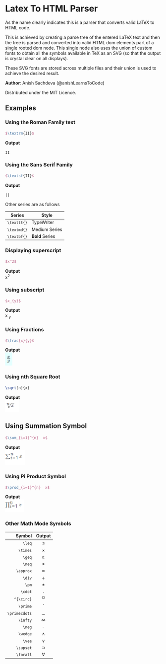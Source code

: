 # Latex To HTML Parser  
As the name clearly indicates this is a parser that converts valid LaTeX to HTML code.

This is achieved by creating a parse tree of the entered LaTeX text and then the tree is
parsed and converted into valid HTML dom elements part of a single rooted dom node. This single 
node also uses the union of custom fonts to obtain all the symbols available in TeX as 
an SVG (so that the output is crystal clear on all displays).

These SVG fonts are stored across multiple files and their union is used to achieve 
the desired result.

__Author__: Anish Sachdeva (@anishLearnsToCode)


Distributed under the MIT Licence.

## Examples

### Using the Roman Family text
 ```latex
$\textrm{II}$
 ```

__Output__
````text
II
````

### Using the Sans Serif Family
```latex
$\textsf{II}$
```

__Output__
````text
||
````

Other series are as follows

| Series | Style |
|--------|-------|
| `\texttt{}` | TypeWriter |
| `\textmd{}` | Medium Series |
| `\textbf{}` | __Bold__ Series |


### Displaying superscript
```latex
$x^2$
```

__Output__ <br>
x<sup>2</sup>

### Using subscript
```latex
$x_{y}$
```

__Output__ <br>
x <sub>y</sub>


### Using Fractions
```latex
$\frac{x}{y}$
```

__Output__ <br>
![fraction](assets/fraction.PNG)

### Using nth Square Root
```latex
\sqrt[n]{x}
```

__Output__ <br>
![nth root](assets/sqrt.PNG)

## Using Summation Symbol
```latex
$\sum_{i=1}^{n}  x$
```

__Output__ <br>
![summation](assets/summation.PNG)

### Using Pi Product Symbol
```latex
$\prod_{i=1}^{n}  x$
```

__Output__ <br>
![pi](assets/product.PNG)

### Other Math Mode Symbols
| Symbol | Output |
|-------:|:------:|
| `\leq` | &leq; |
| `\times` | &times; |
| `\geq` | &geq; |
| `\neq` | &ne; |
| `\approx` | &approx; |
| `\div` | &div; |
| `\pm` | &pm; |
| `\cdot` | . |
| `^{\circ}` | <sup>&cir;</sup> |
| `\prime` | `|
| `\primecdots` | ... |
| `\infty` | &infin; |
| `\neg` | - |
| `\wedge` | &and; |
| `\vee` | &or; |
| `\supset` | &sup; |
| `\forall` | &forall; |
